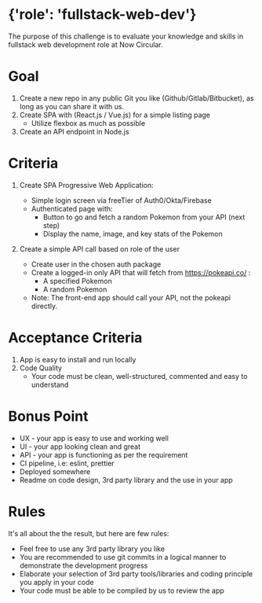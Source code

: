 # {'role': 'fullstack-web-dev'}

The purpose of this challenge is to evaluate your knowledge and skills in fullstack web development role at Now Circular.

# Goal

1. Create a new repo in any public Git you like (Github/Gitlab/Bitbucket), as long as you can share it with us.
2. Create SPA with (React.js / Vue.js) for a simple listing page
   - Utilize flexbox as much as possible
3. Create an API endpoint in Node.js

# Criteria

1. Create SPA Progressive Web Application:

   - Simple login screen via freeTier of Auth0/Okta/Firebase
   - Authenticated page with:
     - Button to go and fetch a random Pokemon from your API (next step)
     - Display the name, image, and key stats of the Pokemon

2. Create a simple API call based on role of the user

   - Create user in the chosen auth package
   - Create a logged-in only API that will fetch from https://pokeapi.co/ :
     - A specified Pokemon
     - A random Pokemon
   - Note: The front-end app should call your API, not the pokeapi directly.

# Acceptance Criteria

1. App is easy to install and run locally
2. Code Quality
   - Your code must be clean, well-structured, commented and easy to understand

# Bonus Point

- UX - your app is easy to use and working well
- UI - your app looking clean and great
- API - your app is functioning as per the requirement
- CI pipeline, i.e: eslint, prettier
- Deployed somewhere
- Readme on code design, 3rd party library and the use in your app

# Rules

It's all about the the result, but here are few rules:

- Feel free to use any 3rd party library you like
- You are recommended to use git commits in a logical manner to demonstrate the development progress
- Elaborate your selection of 3rd party tools/libraries and coding principle you apply in your code
- Your code must be able to be compiled by us to review the app
